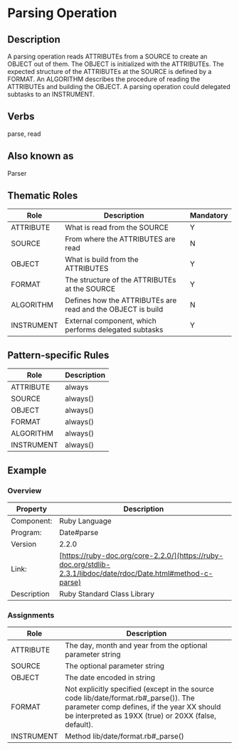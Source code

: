 # Parsing Operation 

## Description 
A parsing operation reads ATTRIBUTEs from a SOURCE to create an OBJECT out of them. The OBJECT is initialized with the ATTRIBUTEs. The expected structure of the ATTRIBUTEs at the SOURCE is defined by a FORMAT. An ALGORITHM describes the procedure of reading the ATTRIBUTEs and building the OBJECT. A parsing operation could delegated subtasks to an INSTRUMENT.


## Verbs
parse, read

## Also known as
Parser

## Thematic Roles

|  Role            | Description                                                 |Mandatory
|------------------|-------------------------------------------------------------|---------
|ATTRIBUTE         | What is read from the SOURCE                                | Y
|SOURCE            | From where the ATTRIBUTES are read                          | N
|OBJECT            | What is build from the ATTRIBUTES                           | Y
|FORMAT            | The structure of the ATTRIBUTEs at the SOURCE               | Y
|ALGORITHM         | Defines how the ATTRIBUTEs are read and the OBJECT is build | N
|INSTRUMENT        | External component, which performs delegated subtasks       | Y


## Pattern-specific Rules

|  Role            | Description                                            
|------------------|-----------------
|ATTRIBUTE         | always          
|SOURCE            | always()        
|OBJECT            | always()        
|FORMAT            | always()        
|ALGORITHM         | always()        
|INSTRUMENT        | always()

## Example

### Overview

| Property          | Description
|-------------------|--------------------------------------------------------
|Component:         | Ruby Language
|Program:           | Date#parse
|Version            | 2.2.0
|Link:              | [https://ruby-doc.org/core-2.2.0/](https://ruby-doc.org/stdlib-2.3.1/libdoc/date/rdoc/Date.html#method-c-parse)
|Description        | Ruby Standard Class Library

### Assignments

|  Role             | Description                                            
|-------------------|--------------------------------------------------------
|ATTRIBUTE          | The day, month and year from the optional parameter string
|SOURCE             | The optional parameter string
|OBJECT             | The date encoded in string
|FORMAT             | Not explicitly specified (except in the source code lib/date/format.rb#_parse()). The parameter comp defines, if the year XX should be interpreted as 19XX (true) or 20XX (false, default).
|INSTRUMENT         | Method lib/date/format.rb#_parse()
